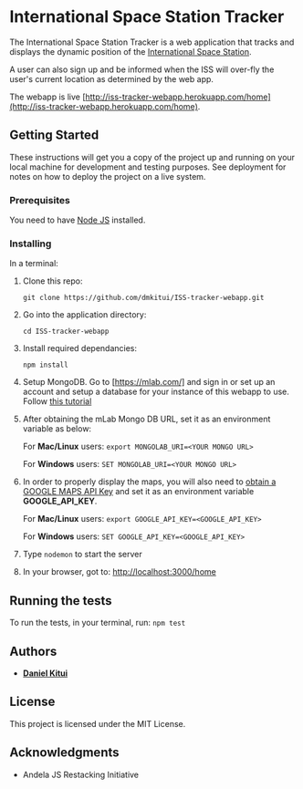 # International Space Station Tracker

The International Space Station Tracker is a web application that tracks and displays the dynamic position of the 
[International Space Station](https://en.wikipedia.org/wiki/International_Space_Station).

A user can also sign up and be informed when the ISS will over-fly the user's current location as determined by the web app.

The webapp is live [http://iss-tracker-webapp.herokuapp.com/home](http://iss-tracker-webapp.herokuapp.com/home).

## Getting Started

These instructions will get you a copy of the project up and running on your local machine for development and testing purposes. See deployment for notes on how to deploy the project on a live system.

### Prerequisites

You need to have [Node JS](https://nodejs.org) installed.

### Installing

In a terminal: 
1. Clone this repo:

    ```git clone https://github.com/dmkitui/ISS-tracker-webapp.git```
2. Go into the application directory:
    
    ```cd ISS-tracker-webapp```
3. Install required dependancies:

    ```npm install```
    
4. Setup MongoDB. Go to [https://mlab.com/] and sign in or set up an account and setup a database for your instance of 
this webapp to use. Follow [this tutorial](http://fredrik.anderzon.se/2017/01/17/setting-up-a-free-mongodb-database-on-mlab-and-connecting-to-it-with-node-js/)
5. After obtaining the mLab Mongo DB URL, set it as an environment variable as below:


    For **Mac/Linux** users:
       ```export MONGOLAB_URI=<YOUR MONGO URL>```

    For **Windows** users: 
       ```SET MONGOLAB_URI=<YOUR MONGO URL>```
       
6. In order to properly display the maps, you will also need to [obtain a GOOGLE MAPS API Key](https://developers.google.com/maps/documentation/javascript/get-api-key) and set it as an 
environment variable **GOOGLE_API_KEY**. 


    For **Mac/Linux** users:
       ```export GOOGLE_API_KEY=<GOOGLE_API_KEY>```

    For **Windows** users: 
       ```SET GOOGLE_API_KEY=<GOOGLE_API_KEY>```

6. Type ```nodemon``` to start the server
7. In your browser, got to:  [http://localhost:3000/home]()

## Running the tests

To run the tests, in your terminal, run:
```npm test```

## Authors

* **[Daniel Kitui](https://github.com/dmkitui)**

## License

This project is licensed under the MIT License.

## Acknowledgments

* Andela JS Restacking Initiative
